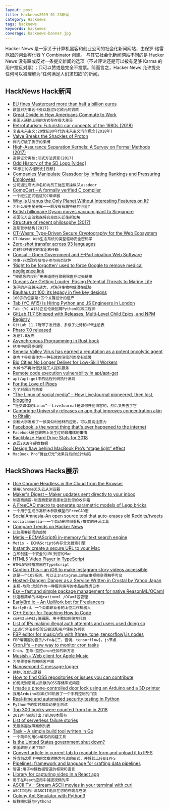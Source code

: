 ```yaml
---
layout: post
title: Hacknews2019-01-23新闻
category: Hacknews
tags: hacknews
keywords: hacknews
coverage: hacknews-banner.jpg
---
```


Hacker News 是一家关于计算机黑客和创业公司的社会化新闻网站，由保罗·格雷厄姆的创业孵化器 Y Combinator 创建。
与其它社会化新闻网站不同的是 Hacker News 没有踩或反对一条提交新闻的选项（不过评论还是可以被有足够 Karma 的用户投反对票）；只可以赞或是完全不投票。简而言之，Hacker News 允许提交任何可以被理解为“任何满足人们求知欲”的新闻。

## HackNews Hack新闻


- [EU fines Mastercard more than half a billion euros](https://www.dw.com/en/eu-fines-mastercard-more-than-half-a-billion-euros/a-47179421)
- `欧盟对万事达卡处以超过5亿欧元的罚款`
- [Great Divide in How Americans Commute to Work](https://www.citylab.com/transportation/2019/01/commuting-to-work-data-car-public-transit-bike/580507/)
- `美国人通勤上班的方式存在很大差异`
- [Retrofuturism: Futuristic car concepts of the 1980s (2018)](http://www.bobave.com/2018/12/retrofuturism-15-futuristic-car.html)
- `复古未来主义:20世纪80年代的未来主义汽车概念(2018年)`
- [Valve Breaks the Shackles of Proton](https://boilingsteam.com/valve-breaks-the-shackles-of-proton/)
- `阀门打破了质子的束缚`
- [High-Assurance Separation Kernels: A Survey on Formal Methods (2017)](https://arxiv.org/abs/1701.01535)
- `高保证分离核:形式方法调查(2017)`
- [Odd History of the SD Logo [video]](https://www.youtube.com/watch?v=VeLvdE8lNW4)
- `SD标志的古怪历史[视频]`
- [Companies Manipulate Glassdoor by Inflating Rankings and Pressuring Employees](https://www.wsj.com/articles/companies-manipulate-glassdoor-by-inflating-rankings-and-pressuring-employees-11548171977)
- `公司通过夸大排名和向员工施压来操纵Glassdoor`
- [CompCert – A formally verified C compiler](http://compcert.inria.fr/)
- `一个经过正式验证的C编译器`
- [Why Is Uranus the Only Planet Without Interesting Features on It?](https://www.forbes.com/sites/startswithabang/2019/01/22/why-is-uranus-the-only-planet-without-interesting-features-on-it)
- `为什么天王星是唯一一颗没有有趣特征的行星?`
- [British billionaire Dyson moves vacuum giant to Singapore](https://www.reuters.com/article/us-britain-dyson-singapore/british-billionaire-dyson-moves-vacuum-giant-to-singapore-idUSKCN1PG205)
- `英国亿万富翁戴森将真空巨头迁往新加坡`
- [Structure of recent philosophy (2017)](https://homepage.univie.ac.at/noichlm94/posts/structure-of-recent-philosophy-iii/)
- `近期哲学结构(2017)`
- [CT-Wasm: Type-Driven Secure Cryptography for the Web Ecosystem](https://arxiv.org/abs/1808.01348)
- `CT-Wasm: Web生态系统的类型驱动安全密码学`
- [Zero-shot transfer across 93 languages](https://code.fb.com/ai-research/laser-multilingual-sentence-embeddings/)
- `跨越93种语言的零距离传输`
- [Consul – Open Government and E-Participation Web Software](https://github.com/consul/consul)
- `领事-开放政府及电子参与网页软件`
- [‘Right to be forgotten’ used to force Google to remove medical negligence link](https://www.theverge.com/2019/1/22/18192626/eu-right-to-be-forgotten-dutch-surgeon-medical-negligence)
- `“被遗忘的权利”用来迫使谷歌删除医疗过失链接`
- [Oceans Are Getting Louder, Posing Potential Threats to Marine Life](https://www.nytimes.com/2019/01/22/science/oceans-whales-noise-offshore-drilling.html)
- `海洋的声音越来越大，对海洋生物构成潜在威胁`
- [Bauhaus at 100: its legacy in five key designs](https://www.theguardian.com/artanddesign/gallery/2019/jan/21/bauhaus-at-100-its-legacy-in-five-key-designs)
- `100岁的包豪斯:五个关键设计的遗产`
- [Tab (YC W15) Is Hiring Python and JS Engineers in London](https://jobs.tab.travel)
- `Tab (YC W15)正在伦敦招聘Python和JS工程师`
- [GitLab 11.7 Shipped with Releases, Multi-Level Child Epics, and NPM Registry](https://about.gitlab.com/2019/01/22/gitlab-11-7-released/)
- `GitLab 11.7附带了发行版、多级子史诗和NPM注册表`
- [Pharo 7.0 released](https://pharo.org/news/pharo7.0-released)
- `发逻7.0发布`
- [Asynchronous Programming in Rust book](https://rust-lang.github.io/async-book/)
- `锈书中的异步编程`
- [Seneca Valley Virus has earned a reputation as a potent oncolytic agent](https://www.pnas.org/content/pnas/early/2018/10/30/1810664115.full.pdf)
- `塞内卡谷病毒作为一种有效的溶瘤剂而享有盛誉`
- [Big Cities No Longer Deliver for Low-Skill Workers](https://www.bloomberg.com/opinion/articles/2019-01-22/u-s-economy-big-cities-no-longer-deliver-for-low-skill-workers)
- `大城市不再为低技能工人提供服务`
- [Remote code execution vulnerability in apt/apt-get](https://justi.cz/security/2019/01/22/apt-rce.html?)
- `apt/apt-get中的远程代码执行漏洞`
- [For the Love of Pipes](https://blog.jessfraz.com/post/for-the-love-of-pipes/)
- `为了对烟斗的热爱`
- [“The Linux of social media” – How LiveJournal pioneered, then lost, blogging](https://arstechnica.com/gadgets/2019/01/the-linux-of-social-media-how-livejournal-pioneered-then-lost-web-blogging/)
- `“社交媒体的Linux”——LiveJournal是如何开创博客的，然后又失去了它`
- [Cambridge University releases an app that improves concentration akin to Ritalin](https://www.abc.net.au/news/2019-01-22/cambridge-uni-develops-app-with-ritalin-like-effects/10737268)
- `剑桥大学发布了一款类似利他林的应用，可以提高注意力`
- [Facebook is the worst thing that&#39;s ever happened to the internet](https://twitter.com/dhh/status/1087484682910846976)
- `Facebook是互联网上发生过的最糟糕的事情`
- [Backblaze Hard Drive Stats for 2018](https://www.backblaze.com/blog/hard-drive-stats-for-2018/)
- `返回2018年硬盘数据`
- [Design flaw behind MacBook Pro’s “stage light” effect](https://ifixit.org/blog/12903/)
- `MacBook Pro“舞台灯光”效果背后的设计缺陷`


## HackShows Hacks展示

- [ Use Chrome Headless in the Cloud from the Browser](https://webautomation.guru/?hn=1)
- `使用Chrome无头云从浏览器`
- [ Maker&#39;s Digest – Maker updates sent directly to your inbox](http://www.makersdigest.xyz/)
- `制造商摘要-制造商更新直接发送到您的收件箱`
- [ A FreeCAD macro to generate parametric models of Lego bricks](https://github.com/vectronic/freecad-legify-macros)
- `一个用于生成乐高积木参数模型的FreeCAD宏`
- [ SocialAmnesia-An open source tool that auto-erases old Reddits/tweets](https://github.com/Nick-Gottschlich/Social-Amnesia)
- `socialamnesia——一个自动删除旧看板/推文的开源工具`
- [ Compare Trends on Hacker News](https://hnprofile.com/compare?search=AWS,GCP%20|%20Google%20Cloud,Azure)
- `比较黑客新闻的趋势`
- [ Metis – ECMAScript6 in-memory fulltext search engine](https://github.com/MKCG/metis)
- `Metis - ECMAScript6内存全文搜索引擎`
- [ Instantly create a secure URL to your Mac](https://emporter.app)
- `立即创建一个安全的URL到您的Mac`
- [ HTML5 Video Player in TypeScript](https://github.com/matvp91/indigo-player)
- `HTML5视频播放器在TypeScript`
- [ Caption This – an iOS to make Instagram story videos accessible](https://news.ycombinator.com/item?id=18964336)
- `这是一个iOS系统，可以让Instagram上的故事视频变得触手可及`
- [ Hosted-Danger: Danger as a Service Written in Crystal by Yahoo Japan](https://github.com/yahoojapan/hosted-danger)
- `主机-危险:危险作为一种服务编写的水晶由雅虎日本`
- [ Esy – fast and simple package management for native ReasonML/OCaml](https://esy.sh)
- `快速和简单的本地rationml /OCaml包管理`
- [ EarlyBrd.io – An UpWork bot for Freelancers](https://earlybrd.io)
- `EarlyBrd。一个自由职业者的上位工作机器人`
- [ C&#43;&#43; Editor for Teaching How to Code](http://emun.ro/workspace)
- `c&#43;&#43;编辑器，用于教如何编写代码`
- [ List of IPs making illegal auth attempts and users used doing so](https://github.com/ctrlaltdev/illegal-auth-attempts/)
- `ip进行非法身份验证尝试和用户使用的列表`
- [ FBP editor for music/vfx with [three, tone, tensorflow].js nodes](https://kousun12.github.io/eternal/)
- `FBP编辑器的音乐/vfx与[三，音调，tensorflow]。js节点`
- [ Cron.life – new way to monitor cron tasks](https://cron.life)
- `Cron。生命-监控cron任务的新方法`
- [ Musish – Web client for Apple Music](https://musi.sh)
- `为苹果音乐的网络客户端`
- [ Nanosecond C message logger](https://news.ycombinator.com/item?id=18954890)
- `纳秒C消息记录器`
- [ How to find OSS repositories or issues you can contribute](https://goofi.now.sh/)
- `如何找到您可以贡献的OSS存储库或问题`
- [ I made a phone-controlled door lock using an Arduino and a 3D printer](https://www.youtube.com/watch?v=B-9hKzVNNs0)
- `我用Arduino和3D打印机做了一个手机控制的门锁`
- [ Real-time and automated security testing in Python](https://github.com/tylerwince/flake8-bandit)
- `Python中的实时和自动安全测试`
- [ Top 300 books were counted from hn in 2018](https://live.godiscourse.com/topics/bfe42101-a1df-4ac8-b656-c287a9c434cb)
- `2018年hn统计出了前300本图书`
- [ List of serverless failure stories](https://github.com/cristim/serverless-failure-stories)
- `无服务器故障案例列表`
- [ Task – A simple build tool written in Go](https://taskfile.org/)
- `一个简单的用Go编写的构建工具`
- [ Is the United States government shut down?](http://istheunitedstatesgovernmentshutdown.com/)
- `美国政府关闭了吗?`
- [ Convert article in current tab to readable form and upload it to IPFS](https://addons.mozilla.org/en-US/firefox/addon/2read/)
- `将当前选项卡中的文章转换为可读的形式，并将其上传到IPFS`
- [ Pipelines: framework and language for crafting data pipelines](https://github.com/calebwin/pipelines)
- `管道:用于构建数据管道的框架和语言`
- [ Library for capturing video in a React app](https://github.com/trambarhq/relaks-media-capture-example/blob/master/README.md)
- `用于在React应用中捕捉视频的库`
- [ ASCII TV – Stream ASCII movies in your terminal with curl](https://github.com/martinraison/ascii-tv)
- `ASCII电视-流ASCII电影在您的终端与卷发`
- [ Colony Ant Simulator with Python3](https://github.com/riiswa/colony-ant-simulator)
- `蚁群模拟器与Python3`


